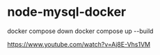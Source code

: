 # node-mysql-docker

docker compose down
docker compose up --build

https://www.youtube.com/watch?v=Aj8E-Vhs1VM
